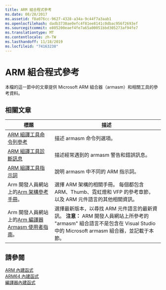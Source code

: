 ```yaml
---
title: ARM 組合程式參考
ms.date: 08/28/2017
ms.assetid: f8a076cc-9627-4328-a34a-9c44f7a3aab1
ms.openlocfilehash: dadb3730ae0efc4f81ee8141c0dbac956f2693ef
ms.sourcegitcommit: e805200eaef4fe7a65a00051bbd305273af94fe7
ms.translationtype: MT
ms.contentlocale: zh-TW
ms.lasthandoff: 11/18/2019
ms.locfileid: "74163238"
---
```

# <a name="arm-assembler-reference"></a>ARM 組合程式參考

本檔的這一節中的文章提供 Microsoft ARM 組合器（armasm）和相關工具的參考資料。

## <a name="related-articles"></a>相關文章

|標題|描述|
|-----------|-----------------|
|[ARM 組譯工具命令列參考](../../assembler/arm/arm-assembler-command-line-reference.md)|描述 armasm 命令列選項。|
|[ARM 組譯工具診斷訊息](../../assembler/arm/arm-assembler-diagnostic-messages.md)|描述經常遇到的 armasm 警告和錯誤訊息。|
|[ARM 組譯工具指示詞](../../assembler/arm/arm-assembler-directives.md)|說明 armasm 中不同的 ARM 指示詞。|
|Arm 開發人員網站上的[Arm 架構參考手冊](https://developer.arm.com/search#q=ARM%20Architecture%20Reference%20Manual)。|選擇 ARM 架構的相關手冊。 每個都包含 ARM、Thumb、霓虹燈和 VFP 的參考章節，以及 ARM 元件語言的其他相關資訊。|
|Arm 開發人員網站上的[Arm 編譯器 Armasm 使用者指南](https://developer.arm.com/search#q=ARM%20Compiler%20armasm%20User%20Guide)。|選擇最新版本，以尋找 ARM 元件語言的最新資訊。 **注意：** ARM 開發人員網站上所參考的 "armasm" 組合語言不是包含在 Visual Studio 中的 Microsoft armasm 組合器，並記載于本節。|

## <a name="see-also"></a>請參閱

[ARM 內建函式](../../intrinsics/arm-intrinsics.md)\
[ARM64 內建函式](../../intrinsics/arm64-intrinsics.md)\
[編譯器內建函式](../../intrinsics/compiler-intrinsics.md)
